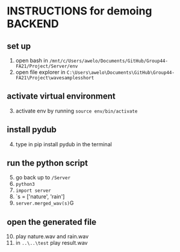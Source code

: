 # INSTRUCTIONS for demoing BACKEND

## set up
1. open bash in `/mnt/c/Users/awelo/Documents/GitHub/Group44-FA21/Project/Server/env`
2. open file explorer in `C:\Users\awelo\Documents\GitHub\Group44-FA21\Project\wavesamplesshort`

## activate virtual environment
3. activate env by running `source env/bin/activate`

## install pydub
4. type in pip install pydub in the terminal

## run the python script
5. go back up to `/Server`
6. `python3`
7. `import server`
8. `s = ['nature', 'rain']
9. `server.merged_wav(s)`G

## open the generated file
10. play nature.wav and rain.wav
11. in `..\..\test` play result.wav
